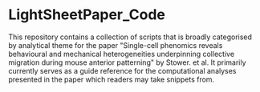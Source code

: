 # LightSheetPaper_Code


This repository contains a collection of scripts that is broadly categorised by analytical theme for the paper "Single-cell phenomics reveals behavioural and mechanical heterogeneities underpinning collective migration during mouse anterior patterning" by Stower. et al. It primarily currently serves as a guide reference for the computational analyses presented in the paper which readers may take snippets from. 
